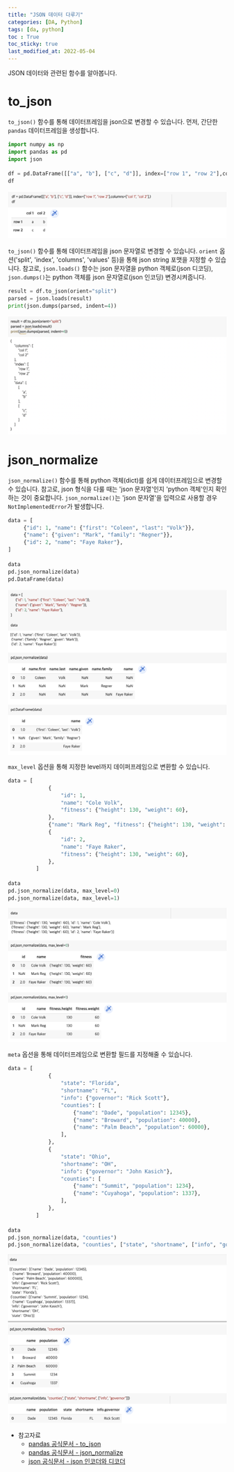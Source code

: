 ```yaml
---
title: "JSON 데이터 다루기"
categories: [DA, Python]
tags: [da, python]
toc : True
toc_sticky: true
last_modified_at: 2022-05-04
---
```


JSON 데이터와 관련된 함수를 알아봅니다.

# to_json
`to_json()` 함수를 통해 데이터프레임을 json으로 변경할 수 있습니다. 먼저, 간단한 `pandas` 데이터프레임을 생성합니다.

```py
import numpy as np
import pandas as pd
import json

df = pd.DataFrame([["a", "b"], ["c", "d"]], index=["row 1", "row 2"],columns=["col 1", "col 2"],)
df
```

![image](../../assets/img/1_json_data.png)
<!-- <p align="center">
<img src = '../../assets/images/1_json_data.png' width="900" height="300">
</p>  -->


`to_json()` 함수를 통해 데이터프레임을 json 문자열로 변경할 수 있습니다. `orient` 옵션('split', 'index', 'columns', 'values' 등)을 통해 json string 포맷을 지정할 수 있습니다. 참고로, `json.loads()` 함수는 json 문자열을 python 객체로(json 디코딩), `json.dumps()`는 python 객체를 json 문자열로(json 인코딩) 변경시켜줍니다. 

```py
result = df.to_json(orient="split")
parsed = json.loads(result)
print(json.dumps(parsed, indent=4))
```

![image](../../assets/img/2_json_to_json.png)
<!-- <p align="center">
<img src = '../../assets/images/2_json_to_json.png' width="900" height="500">
</p>  -->

# json_normalize
`json_normalize()` 함수를 통해 python 객체(dict)를 쉽게 데이터프레임으로 변경할 수 있습니다. 참고로, json 형식을 다룰 때는 'json 문자열'인지 'python 객체'인지 확인하는 것이 중요합니다. `json_normalize()`는 'json 문자열'을 입력으로 사용할 경우 `NotImplementedError`가 발생합니다.

```py
data = [
     {"id": 1, "name": {"first": "Coleen", "last": "Volk"}},
     {"name": {"given": "Mark", "family": "Regner"}},
     {"id": 2, "name": "Faye Raker"},
]

data
pd.json_normalize(data)
pd.DataFrame(data)
```

![image](../../assets/img/3_json_normalize1.png)
<!-- <p align="center">
<img src = '../../assets/images/3_json_normalize1.png' width="900" height="1000">
</p>  -->




`max_level` 옵션을 통해 지정한 level까지 데이퍼프레임으로 변환할 수 있습니다. 
```py
data = [
             {
                 "id": 1,
                 "name": "Cole Volk",
                 "fitness": {"height": 130, "weight": 60},
             },
             {"name": "Mark Reg", "fitness": {"height": 130, "weight": 60}},
             {
                 "id": 2,
                 "name": "Faye Raker",
                 "fitness": {"height": 130, "weight": 60},
             },
         ]

data
pd.json_normalize(data, max_level=0)
pd.json_normalize(data, max_level=1)
```

![image](../../assets/img/4_json_normalize2.png)

`meta` 옵션을 통해 데이터프레임으로 변환할 필드를 지정해줄 수 있습니다.
```py
data = [
             {
                 "state": "Florida",
                 "shortname": "FL",
                 "info": {"governor": "Rick Scott"},
                 "counties": [
                     {"name": "Dade", "population": 12345},
                     {"name": "Broward", "population": 40000},
                     {"name": "Palm Beach", "population": 60000},
                 ],
             },
             {
                 "state": "Ohio",
                 "shortname": "OH",
                 "info": {"governor": "John Kasich"},
                 "counties": [
                     {"name": "Summit", "population": 1234},
                     {"name": "Cuyahoga", "population": 1337},
                 ],
             },
         ]

data
pd.json_normalize(data, "counties")
pd.json_normalize(data, "counties", ["state", "shortname", ["info", "governor"]])
```

![image](../../assets/img/5_json_normalize3.png)


* 참고자료
    * [pandas 공식문서 - to_json](https://pandas.pydata.org/docs/reference/api/pandas.DataFrame.to_json.html)
    * [pandas 공식문서 - json_normalize](https://pandas.pydata.org/docs/reference/api/pandas.json_normalize.html)
    * [json 공식문서 - json 인코더와 디코더](https://docs.python.org/ko/3/library/json.html)